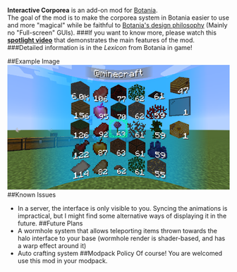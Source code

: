 **Interactive Corporea** is an add-on mod for [Botania](https://www.curseforge.com/minecraft/mc-mods/botania "Botania").    
The goal of the mod is to make the corporea system in Botania easier to use and more "magical" while be faithful to [Botania's design philosophy](https://botaniamod.net/ "") (Mainly no "Full-screen" GUIs).
###If you want to know more, please watch this **[spotlight video](https://streamable.com/0jrgbv "spotlight")** that demonstrates the main features of the mod.
###Detailed information is in the *Lexicon* from Botania in game!
    
##Example Image
![Halo Interface Example](https://github.com/shBLOCK/InteractiveCorporea/blob/master/images/interface_example.png?raw=true "Halo Interface Example")
##Known Issues
- In a server, the interface is only visible to you. Syncing the animations is impractical, but I might find some alternative ways of displaying it in the future.
##Future Plans
- A wormhole system that allows teleporting items thrown towards the halo interface to your base (wormhole render is shader-based, and has a warp effect around it)
- Auto crafting system
##Modpack Policy
Of course! You are welcomed use this mod in your modpack.